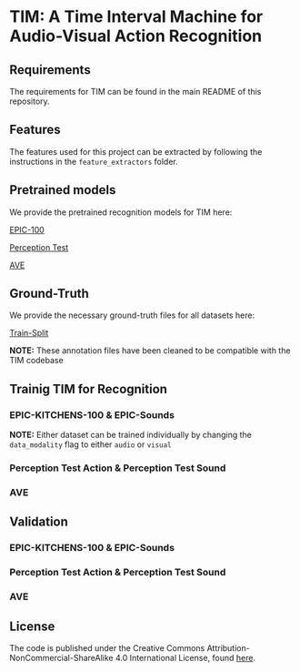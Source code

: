 # TIM: A Time Interval Machine for Audio-Visual Action Recognition

## Requirements

The requirements for TIM can be found in the main README of this repository.

## Features

The features used for this project can be extracted by following the instructions in the `feature_extractors` folder.

## Pretrained models

We provide the pretrained recognition models for TIM here:

[EPIC-100]()

[Perception Test]()

[AVE]()

## Ground-Truth

We provide the necessary ground-truth files for all datasets here:

[Train-Split]()

**NOTE:** These annotation files have been cleaned to be compatible with the TIM codebase

## Trainig TIM for Recognition

### EPIC-KITCHENS-100 & EPIC-Sounds

**NOTE:** Either dataset can be trained individually by changing the `data_modality` flag to either `audio` or `visual`

### Perception Test Action & Perception Test Sound

### AVE

## Validation

### EPIC-KITCHENS-100 & EPIC-Sounds

### Perception Test Action & Perception Test Sound

### AVE


## License

The code is published under the Creative Commons Attribution-NonCommercial-ShareAlike 4.0 International License, found [here](https://creativecommons.org/licenses/by-nc-sa/4.0/).
